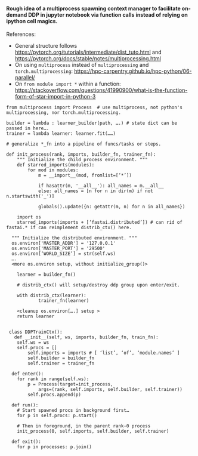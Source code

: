#### Rough idea of a multiprocess spawning context manager to facilitate on-demand DDP in jupyter notebook via function calls instead of relying on ipython cell magics.

References:
* General structure follows https://pytorch.org/tutorials/intermediate/dist_tuto.html and https://pytorch.org/docs/stable/notes/multiprocessing.html
* On using `multiprocess` instead of `multiprocessing` and `torch.multiprocessing`: https://hpc-carpentry.github.io/hpc-python/06-parallel/ 
* On `from module import *` within a function: https://stackoverflow.com/questions/41990900/what-is-the-function-form-of-star-import-in-python-3


```code
from multiprocess import Process  # use multiprocess, not python's multiprocessing, nor torch.multiprocessing.

builder = lambda : learner_builder(path, ….) # state dict can be passed in here….
trainer = lambda learner: learner.fit(……)

# generalize *_fn into a pipeline of funcs/tasks or steps.

def init_process(rank, imports, builder_fn, trainer_fn):
	""" Initialize the child process environment. """
    def starred_imports(modules):
        for mod in modules:
            m = __import__(mod, fromlist=[‘*’])
            
            if hasattr(m, '__all__'): all_names = m.__all__
            else: all_names = [n for n in dir(m) if not n.startswith('_')]

            globals().update({n: getattr(m, n) for n in all_names})

	import os
	starred_imports(imports + [‘fastai.distributed’]) # can rid of fastai.* if can reimplement distrib_ctx() here.

  """ Initialize the distributed environment. """
  os.environ['MASTER_ADDR'] = '127.0.0.1'
  os.environ['MASTER_PORT'] = '29500'
  os.environ[‘WORLD_SIZE’] = str(self.ws)
  ….
  <more os.environ setup, without initialize_group()>

	learner = builder_fn()

	# distrib_ctx() will setup/destroy ddp group upon enter/exit.

    with distrib_ctx(learner):
    		trainer_fn(learner)

	<cleanup os.environ[….] setup >
    return learner


 class DDPTrainCtx():
   def __init__(self, ws, imports, builder_fn, train_fn):
	self.ws = ws
	self.procs = []
        self.imports = imports # [ ‘list’, ‘of’, ‘module.names’ ]
        self.builder = builder_fn
        self.trainer = trainer_fn

  def enter():
    for rank in range(self.ws):
        p = Process(target=init_process,
		    args=(rank, self.imports, self.builder, self.trainer))
        self.procs.append(p)

  def run():
	# Start spawned procs in background first…
	for p in self.procs: p.start()

	# Then in foreground, in the parent rank-0 process
	init_process(0, self.imports, self.builder, self.trainer)

  def exit():
    for p in processes: p.join()
```

